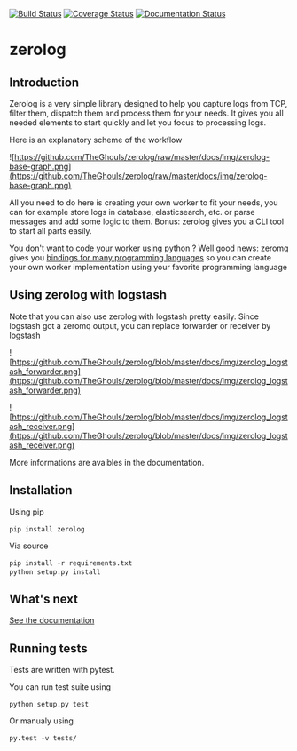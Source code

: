 [![Build Status](https://travis-ci.org/TheGhouls/zerolog.svg?branch=master)](https://travis-ci.org/TheGhouls/zerolog)
[![Coverage Status](https://coveralls.io/repos/github/TheGhouls/zerolog/badge.svg?branch=master)](https://coveralls.io/github/TheGhouls/zerolog?branch=master)
[![Documentation Status](https://readthedocs.org/projects/zerolog/badge/?version=latest)](http://zerolog.readthedocs.io/en/latest/?badge=latest)

# zerolog

## Introduction

Zerolog is a very simple library designed to help you capture logs from TCP, filter them, dispatch them and process them for your needs.
It gives you all needed elements to start quickly and let you focus to processing logs.

Here is an explanatory scheme of the workflow

![https://github.com/TheGhouls/zerolog/raw/master/docs/img/zerolog-base-graph.png](https://github.com/TheGhouls/zerolog/raw/master/docs/img/zerolog-base-graph.png)

All you need to do here is creating your own worker to fit your needs, you can for example store logs in database, elasticsearch, etc. or parse messages and add some logic to them.
Bonus: zerolog gives you a CLI tool to start all parts easily.

You don't want to code your worker using python ? Well good news: zeromq gives you [bindings for many programming languages](http://zeromq.org/bindings:_start) so you can create your own worker implementation using your favorite programming language

## Using zerolog with logstash

Note that you can also use zerolog with logstash pretty easily. Since logstash got a zeromq output, you can replace forwarder or receiver by logstash

![https://github.com/TheGhouls/zerolog/blob/master/docs/img/zerolog_logstash_forwarder.png](https://github.com/TheGhouls/zerolog/blob/master/docs/img/zerolog_logstash_forwarder.png)

![https://github.com/TheGhouls/zerolog/blob/master/docs/img/zerolog_logstash_receiver.png](https://github.com/TheGhouls/zerolog/blob/master/docs/img/zerolog_logstash_receiver.png)

More informations are avaibles in the documentation.

## Installation

Using pip

```
pip install zerolog
```

Via source

```
pip install -r requirements.txt
python setup.py install
```

## What's next

[See the documentation](http://zerolog.readthedocs.io/en/latest/?badge=latest)

## Running tests

Tests are written with pytest.

You can run test suite using 


```
python setup.py test
```

Or manualy using 


```
py.test -v tests/
```
